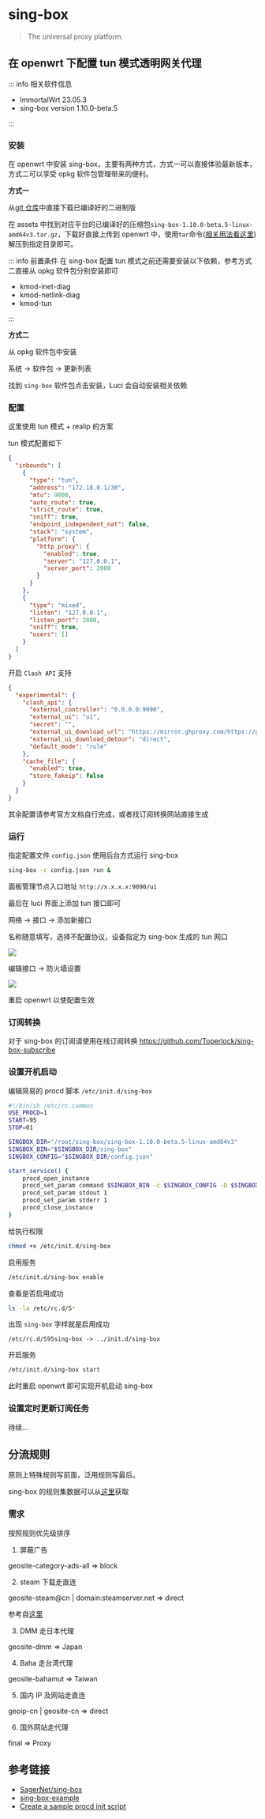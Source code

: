 # sing-box

> The universal proxy platform.

## 在 openwrt 下配置 tun 模式透明网关代理

::: info 相关软件信息

- ImmortalWrt 23.05.3
- sing-box version 1.10.0-beta.5

:::

### 安装

在 openwrt 中安装 sing-box，主要有两种方式，方式一可以直接体验最新版本，方式二可以享受 opkg 软件包管理带来的便利。

**方式一**

从[git 仓库](https://github.com/SagerNet/sing-box)中直接下载已编译好的二进制版

在 assets 中找到对应平台的已编译好的压缩包`sing-box-1.10.0-beta.5-linux-amd64v3.tar.gz`，下载好直接上传到 openwrt 中，使用`tar`命令([相关用法看这里](/notes/linux/command#tar))解压到指定目录即可。

::: info 前置条件
在 sing-box 配置 tun 模式之前还需要安装以下依赖，参考方式二直接从 opkg 软件包分别安装即可

- kmod-inet-diag
- kmod-netlink-diag
- kmod-tun

:::

**方式二**

从 opkg 软件包中安装

系统 -> 软件包 -> 更新列表

找到 `sing-box` 软件包点击安装，Luci 会自动安装相关依赖

### 配置

这里使用 tun 模式 + realip 的方案

tun 模式配置如下

```json
{
  "inbounds": [
    {
      "type": "tun",
      "address": "172.18.0.1/30",
      "mtu": 9000,
      "auto_route": true,
      "strict_route": true,
      "sniff": true,
      "endpoint_independent_nat": false,
      "stack": "system",
      "platform": {
        "http_proxy": {
          "enabled": true,
          "server": "127.0.0.1",
          "server_port": 2080
        }
      }
    },
    {
      "type": "mixed",
      "listen": "127.0.0.1",
      "listen_port": 2080,
      "sniff": true,
      "users": []
    }
  ]
}
```

开启 `Clash API` 支持

```json
{
  "experimental": {
    "clash_api": {
      "external_controller": "0.0.0.0:9090",
      "external_ui": "ui",
      "secret": "",
      "external_ui_download_url": "https://mirror.ghproxy.com/https://github.com/MetaCubeX/Yacd-meta/archive/gh-pages.zip",
      "external_ui_download_detour": "direct",
      "default_mode": "rule"
    },
    "cache_file": {
      "enabled": true,
      "store_fakeip": false
    }
  }
}
```

其余配置请参考官方文档自行完成，或者找订阅转换网站直接生成

### 运行

指定配置文件 `config.json` 使用后台方式运行 sing-box

```bash
sing-box -c config.json run &
```

面板管理节点入口地址 `http://x.x.x.x:9090/ui`

最后在 luci 界面上添加 tun 接口即可

网络 -> 接口 -> 添加新接口

名称随意填写，选择不配置协议，设备指定为 sing-box 生成的 tun 网口

![](/img/sing-box/1.jpg)

编辑接口 -> 防火墙设置

![](/img/sing-box/2.jpg)

重启 openwrt 以使配置生效

### 订阅转换

对于 sing-box 的订阅请使用在线订阅转换 https://github.com/Toperlock/sing-box-subscribe

### 设置开机启动

编辑简易的 procd 脚本 `/etc/init.d/sing-box`

```sh
#!/bin/sh /etc/rc.common
USE_PROCD=1
START=95
STOP=01

SINGBOX_DIR="/root/sing-box/sing-box-1.10.0-beta.5-linux-amd64v3"
SINGBOX_BIN="$SINGBOX_DIR/sing-box"
SINGBOX_CONFIG="$SINGBOX_DIR/config.json"

start_service() {
    procd_open_instance
    procd_set_param command $SINGBOX_BIN -c $SINGBOX_CONFIG -D $SINGBOX_DIR run
    procd_set_param stdout 1
    procd_set_param stderr 1
    procd_close_instance
}
```

给执行权限

```sh
chmod +x /etc/init.d/sing-box
```

启用服务

```sh
/etc/init.d/sing-box enable
```

查看是否启用成功

```sh
ls -la /etc/rc.d/S*
```

出现 `sing-box` 字样就是启用成功

```
/etc/rc.d/S95sing-box -> ../init.d/sing-box
```

开启服务

```sh
/etc/init.d/sing-box start
```

此时重启 openwrt 即可实现开机启动 sing-box

### 设置定时更新订阅任务

待续...

## 分流规则

原则上特殊规则写前面，泛用规则写最后。

sing-box 的规则集数据可以从[这里](https://github.com/MetaCubeX/meta-rules-dat/tree/sing)获取

### 需求

按照规则优先级排序

1. 屏蔽广告

geosite-category-ads-all => block

2. steam 下载走直连

geosite-steam@cn | domain:steamserver.net => direct

参考自[这里](https://github.com/2dust/v2rayN/issues/1361#issuecomment-1856192253)

3. DMM 走日本代理

geosite-dmm => Japan

4. Baha 走台湾代理

geosite-bahamut => Taiwan

5. 国内 IP 及网站走直连

geoip-cn | geosite-cn => direct

6. 国外网站走代理

final => Proxy

## 参考链接

- [SagerNet/sing-box](https://github.com/SagerNet/sing-box)
- [sing-box-example](https://github.com/malikshi/sing-box-examples)
- [Create a sample procd init script](https://openwrt.org/docs/guide-developer/procd-init-script-example)
